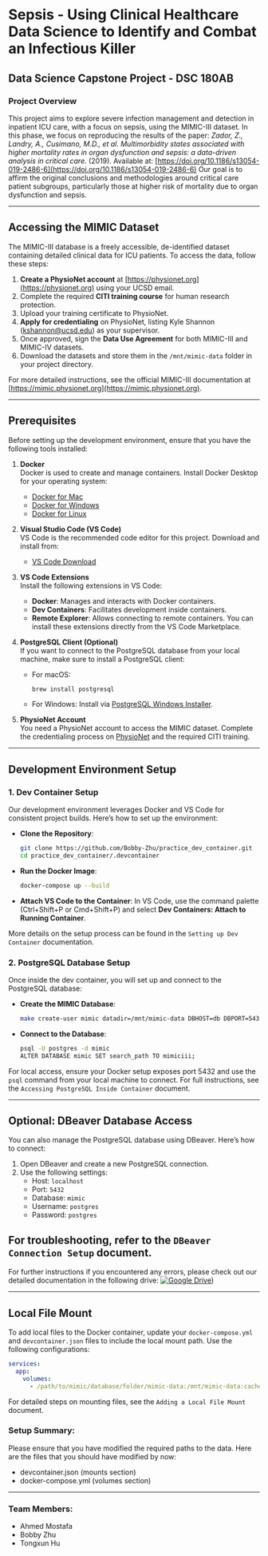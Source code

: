 
# Sepsis - Using Clinical Healthcare Data Science to Identify and Combat an Infectious Killer

## Data Science Capstone Project - DSC 180AB  

### Project Overview

This project aims to explore severe infection management and detection in inpatient ICU care, with a focus on sepsis, using the MIMIC-III dataset. In this phase, we focus on reproducing the results of the paper:
*Zador, Z., Landry, A., Cusimano, M.D., et al. Multimorbidity states associated with higher mortality rates in organ dysfunction and sepsis: a data-driven analysis in critical care.* (2019). Available at: [https://doi.org/10.1186/s13054-019-2486-6](https://doi.org/10.1186/s13054-019-2486-6)
Our goal is to affirm the original conclusions and methodologies around critical care patient subgroups, particularly those at higher risk of mortality due to organ dysfunction and sepsis. 

---

## Accessing the MIMIC Dataset

The MIMIC-III database is a freely accessible, de-identified dataset containing detailed clinical data for ICU patients. To access the data, follow these steps:

1. **Create a PhysioNet account** at [https://physionet.org](https://physionet.org) using your UCSD email.
2. Complete the required **CITI training course** for human research protection.
3. Upload your training certificate to PhysioNet.
4. **Apply for credentialing** on PhysioNet, listing Kyle Shannon (kshannon@ucsd.edu) as your supervisor.
5. Once approved, sign the **Data Use Agreement** for both MIMIC-III and MIMIC-IV datasets.
6. Download the datasets and store them in the `/mnt/mimic-data` folder in your project directory.

For more detailed instructions, see the official MIMIC-III documentation at [https://mimic.physionet.org](https://mimic.physionet.org).

---
## Prerequisites

Before setting up the development environment, ensure that you have the following tools installed:

1. **Docker**  
   Docker is used to create and manage containers. Install Docker Desktop for your operating system:
   - [Docker for Mac](https://docs.docker.com/desktop/install/mac-install/)
   - [Docker for Windows](https://docs.docker.com/desktop/install/windows-install/)
   - [Docker for Linux](https://docs.docker.com/engine/install/)

2. **Visual Studio Code (VS Code)**  
   VS Code is the recommended code editor for this project. Download and install from:
   - [VS Code Download](https://code.visualstudio.com/)

3. **VS Code Extensions**  
   Install the following extensions in VS Code:
   - **Docker**: Manages and interacts with Docker containers.
   - **Dev Containers**: Facilitates development inside containers.
   - **Remote Explorer**: Allows connecting to remote containers.
   You can install these extensions directly from the VS Code Marketplace.

4. **PostgreSQL Client (Optional)**  
   If you want to connect to the PostgreSQL database from your local machine, make sure to install a PostgreSQL client:
   - For macOS:  
     ```bash
     brew install postgresql
     ```
   - For Windows: Install via [PostgreSQL Windows Installer](https://www.postgresql.org/download/windows/).

5. **PhysioNet Account**  
   You need a PhysioNet account to access the MIMIC dataset. Complete the credentialing process on [PhysioNet](https://physionet.org) and the required CITI training.
---

## Development Environment Setup

### 1. Dev Container Setup

Our development environment leverages Docker and VS Code for consistent project builds. Here’s how to set up the environment:

- **Clone the Repository**:  
  ```bash
  git clone https://github.com/Bobby-Zhu/practice_dev_container.git
  cd practice_dev_container/.devcontainer
  ```

- **Run the Docker Image**:  
  ```bash
  docker-compose up --build
  ```

- **Attach VS Code to the Container**:
  In VS Code, use the command palette (Ctrl+Shift+P or Cmd+Shift+P) and select **Dev Containers: Attach to Running Container**.

More details on the setup process can be found in the `Setting up Dev Container` documentation.

### 2. PostgreSQL Database Setup

Once inside the dev container, you will set up and connect to the PostgreSQL database:

- **Create the MIMIC Database**:  
  ```bash
  make create-user mimic datadir=/mnt/mimic-data DBHOST=db DBPORT=5432
  ```

- **Connect to the Database**:  
  ```bash
  psql -U postgres -d mimic
  ALTER DATABASE mimic SET search_path TO mimiciii;
  ```

For local access, ensure your Docker setup exposes port 5432 and use the `psql` command from your local machine to connect. For full instructions, see the `Accessing PostgreSQL Inside Container` document.

---

## Optional: DBeaver Database Access

You can also manage the PostgreSQL database using DBeaver. Here’s how to connect:

1. Open DBeaver and create a new PostgreSQL connection.
2. Use the following settings:
   - Host: `localhost`
   - Port: `5432`
   - Database: `mimic`
   - Username: `postgres`
   - Password: `postgres`

For troubleshooting, refer to the `DBeaver Connection Setup` document.
---
For further instructions if you encountered any errors, please check out our detailed documentation in the following drive: [![Google Drive](https://img.shields.io/badge/Google%20Drive-Download-blue?style=for-the-badge&logo=google-drive)](https://drive.google.com/drive/folders/1LXyeajgaP6ZGrZ3qHgaqk_2KS-99jof9?usp=share_link))

---

## Local File Mount

To add local files to the Docker container, update your `docker-compose.yml` and `devcontainer.json` files to include the local mount path. Use the following configurations:

```yaml
services:
  app:
    volumes:
      - /path/to/mimic/database/folder/mimic-data:/mnt/mimic-data:cached
```

For detailed steps on mounting files, see the `Adding a Local File Mount` document.

### Setup Summary:

Please ensure that you have modified the required paths to the data. Here are the files that you should have modified by now:

- devcontainer.json (mounts section)
- docker-compose.yml (volumes section)

---

### Team Members:
- Ahmed Mostafa
- Bobby Zhu
- Tongxun Hu
